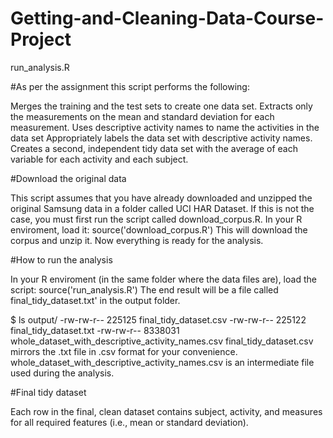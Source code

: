 # Getting-and-Cleaning-Data-Course-Project



run_analysis.R

#As per the assignment this script performs the following:

Merges the training and the test sets to create one data set.
Extracts only the measurements on the mean and standard deviation for each measurement.
Uses descriptive activity names to name the activities in the data set
Appropriately labels the data set with descriptive activity names.
Creates a second, independent tidy data set with the average of each variable for each activity and each subject.

#Download the original data

This script assumes that you have already downloaded and unzipped the original Samsung data in a folder called UCI HAR Dataset. If this is not the case, you must first run the script called download_corpus.R. In your R enviroment, load it:
source('download_corpus.R')
This will download the corpus and unzip it. Now everything is ready for the analysis.

#How to run the analysis

In your R enviroment (in the same folder where the data files are), load the script:
source('run_analysis.R')
The end result will be a file called final_tidy_dataset.txt' in the output folder.

$ ls output/
-rw-rw-r--  225125 final_tidy_dataset.csv
-rw-rw-r--  225122 final_tidy_dataset.txt
-rw-rw-r-- 8338031 whole_dataset_with_descriptive_activity_names.csv
final_tidy_dataset.csv mirrors the .txt file in .csv format for your convenience. whole_dataset_with_descriptive_activity_names.csv is an intermediate file used during the analysis.

#Final tidy dataset

Each row in the final, clean dataset contains subject, activity, and measures for all required features (i.e., mean or standard deviation).

